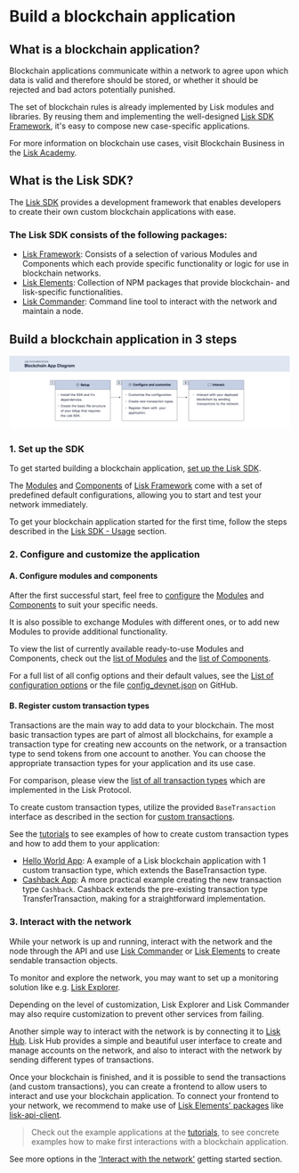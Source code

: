 # Build a blockchain application

## What is a blockchain application?

Blockchain applications communicate within a network to agree upon which data is valid and therefore should be stored, or whether it should be rejected and bad actors potentially punished.

The set of blockchain rules is already implemented by Lisk modules and libraries. By reusing them and implementing the well-designed [Lisk SDK Framework](../lisk-sdk/introduction.md), it's easy to compose new case-specific applications.

For more information on blockchain use cases, visit Blockchain Business in the [Lisk Academy](https://lisk.io/academy/blockchain-business/blockchain-in-business).

## What is the Lisk SDK?

The [Lisk SDK](../lisk-sdk/introduction.md) provides a development framework that enables developers to create their own custom blockchain applications with ease.

### The Lisk SDK consists of the following packages:

- [Lisk Framework](../lisk-sdk/lisk-framework/introduction.md): Consists of a selection of various Modules and Components which each provide specific functionality or logic for use in blockchain networks.
- [Lisk Elements](../lisk-sdk/lisk-elements/introduction.md): Collection of NPM packages that provide blockchain- and lisk-specific functionalities.
- [Lisk Commander](../lisk-sdk/lisk-commander/introduction.md): Command line tool to interact with the network and maintain a node.

## Build a blockchain application in 3 steps

![Build a bApp in 3 steps](assets/3-steps.png)

### 1. Set up the SDK
To get started building a blockchain application, [set up the Lisk SDK](../lisk-sdk/introduction.md#setup).

The [Modules](../lisk-sdk/lisk-framework/introduction.md#modules) and [Components](../lisk-sdk/lisk-framework/introduction.md#components) of [Lisk Framework](../lisk-sdk/lisk-framework/introduction.md) come with a set of predefined default configurations, allowing you to start and test your network immediately.

To get your blockchain application started for the first time, follow the steps described in the [Lisk SDK - Usage](../lisk-sdk/introduction.md#usage) section.

### 2. Configure and customize the application

#### A. Configure modules and components
After the first successful start, feel free to [configure](../lisk-sdk/lisk-framework/configuration.md) the [Modules](../lisk-sdk/lisk-framework/introduction.md#modules) and [Components](../lisk-sdk/lisk-framework/introduction.md#components) to suit your specific needs.

It is also possible to exchange Modules with different ones, or to add new Modules to provide additional functionality.

To view the list of currently available ready-to-use Modules and Components, check out the [list of Modules](../lisk-sdk/lisk-framework/introduction.md#list-of-core-modules) and the [list of Components](../lisk-sdk/lisk-framework/introduction.md#components).

For a full list of all config options and their default values, see the [List of configuration options](../lisk-sdk/configuration.md#list-of-configuration-options) or the file [config_devnet.json](https://github.com/LiskHQ/lisk-sdk/blob/development/sdk/src/samples/config_devnet.json) on GitHub.

#### B. Register custom transaction types
Transactions are the main way to add data to your blockchain. The most basic transaction types are part of almost all blockchains, for example a transaction type for creating new accounts on the network, or a transaction type to send tokens from one account to another. You can choose the appropriate transaction types for your application and its use case.

For comparison, please view the [list of all transaction types](../lisk-protocol/transactions.md) which are implemented in the Lisk Protocol.

To create custom transaction types, utilize the provided `BaseTransaction` interface as described in the section for [custom transactions](custom-transactions.md).

See the [tutorials](tutorials.md) to see examples of how to create custom transaction types and how to add them to your application:

- [Hello World App](tutorials/hello-world.md): A example of a Lisk blockchain application with 1 custom transaction type, which extends the BaseTransaction type.
- [Cashback App](tutorials/cashback.md): A more practical example creating the new transaction type `Cashback`. Cashback extends the pre-existing transaction type TransferTransaction, making for a straightforward implementation.

### 3. Interact with the network
While your network is up and running, interact with the network and the node through the API and use [Lisk Commander](../lisk-sdk/lisk-commander/introduction.md) or [Lisk Elements](../lisk-sdk/lisk-elements/introduction.md) to create sendable transaction objects.

To monitor and explore the network, you may want to set up a monitoring solution like e.g. [Lisk Explorer](https://github.com/LiskHQ/lisk-explorer).

Depending on the level of customization, Lisk Explorer and Lisk Commander may also require customization to prevent other services from failing.

Another simple way to interact with the network is by connecting it to [Lisk Hub](https://github.com/LiskHQ/lisk-hub).
Lisk Hub provides a simple and beautiful user interface to create and manage accounts on the network, and also to interact with the network by sending different types of transactions.

Once your blockchain is finished, and it is possible to send the transactions (and custom transactions), you can create a frontend to allow users to interact and use your blockchain application.
To connect your frontend to your network, we recommend to make use of [Lisk Elements' packages](../lisk-sdk/lisk-elements/packages.md) like [lisk-api-client](../lisk-sdk/lisk-elements/packages/api-client.md).

> Check out the example applications at the [tutorials](tutorials.md), to see concrete examples how to make first interactions with a blockchain application.

See more options in the ['Interact with the network'](interact-with-network.md) getting started section.
